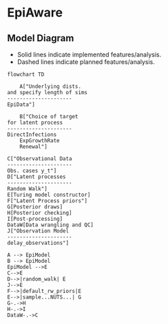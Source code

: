 # EpiAware


## Model Diagram

- Solid lines indicate implemented features/analysis.
- Dashed lines indicate planned features/analysis.

```mermaid
flowchart TD

    A["Underlying dists.
and specify length of sims
---------------------
EpiData"]

    B["Choice of target
for latent process
---------------------
DirectInfections
    ExpGrowthRate
    Renewal"]

C["Observational Data
---------------------
Obs. cases y_t"]
D["Latent processes
---------------------
Random Walk"]
E[Turing model constructor]
F["Latent Process priors"]
G[Posterior draws]
H[Posterior checking]
I[Post-processing]
DataW[Data wrangling and QC]
J["Observation Model
---------------------
delay_observations"]

A --> EpiModel
B --> EpiModel
EpiModel -->E
C-->E
D-->|random_walk| E
J-->E
F-->|default_rw_priors|E
E-->|sample...NUTS...| G
G-.->H
H-.->I
DataW-.->C
```
